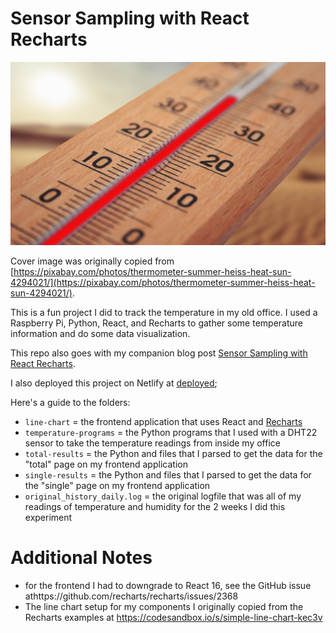 # Sensor Sampling with React Recharts

![Cover Image](./line-chart/src/components/thermometer.jpg)

Cover image was originally copied from [https://pixabay.com/photos/thermometer-summer-heiss-heat-sun-4294021/](https://pixabay.com/photos/thermometer-summer-heiss-heat-sun-4294021/).

This is a fun project I did to track the temperature in my old office. I used a Raspberry Pi, Python, React, and Recharts to gather some temperature information and do some data visualization.

This repo also goes with my companion blog post [Sensor Sampling with React Recharts]().

I also deployed this project on Netlify at [deployed]();

Here's a guide to the folders:

- `line-chart` = the frontend application that uses React and [Recharts](https://recharts.org/en-US/)
- `temperature-programs` = the Python programs that I used with a DHT22 sensor to take the temperature readings from inside my office
- `total-results` = the Python and files that I parsed to get the data for the "total" page on my frontend application
- `single-results` = the Python and files that I parsed to get the data for the "single" page on my frontend application
- `original_history_daily.log` = the original logfile that was all of my readings of temperature and humidity for the 2 weeks I did this experiment

# Additional Notes

- for the frontend I had to downgrade to React 16, see the GitHub issue athttps://github.com/recharts/recharts/issues/2368
- The line chart setup for my components I originally copied from the Recharts examples at https://codesandbox.io/s/simple-line-chart-kec3v

